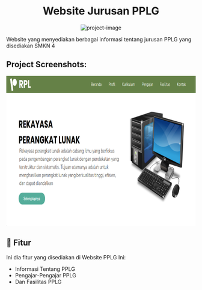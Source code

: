 <h1 align="center" id="title">Website Jurusan PPLG</h1>

<p align="center"><img src="https://socialify.git.ci/fhriptra/pplgrplfahri/image?language=1&amp;owner=1&amp;name=1&amp;stargazers=1&amp;theme=Light" alt="project-image"></p>

<p id="description">Website yang menyediakan berbagai informasi tentang jurusan PPLG yang disediakan SMKN 4</p>

<h2>Project Screenshots:</h2>

<img src="https://github.com/fhriptra/pplgrplfahri/blob/main/preview.png?raw=true" alt="project-screenshot" width="800" height="400/">

  
  
<h2>🧐 Fitur</h2>

Ini dia fitur yang disediakan di Website PPLG Ini:

*   Informasi Tentang PPLG
*   Pengajar-Pengajar PPLG
*   Dan Fasilitas PPLG

